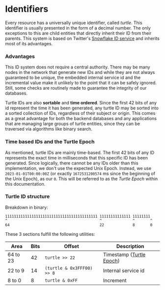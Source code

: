 # Identifiers

Every resource has a universally unique identifier, called _turtle_. This identifier is usually presented in the form of
a decimal number. The only exceptions to this are child entities that directly inherit their ID from their parents.
This system is based on Twitter's [Snowflake ID service](https://github.com/twitter-archive/snowflake) and inherits most
of its advantages.

### Advantages

This ID system does not require a central authority. There may be many nodes in the network that generate new IDs and
while they are not always guaranteed to be unique, the embedded internal service id and the incremental value make it
unlikely to the point that it can be safely ignored. Still, some checks are routinely made to guarantee the integrity
of our databases.

Turtle IDs are also **sortable** and **time ordered**. Since the first 42 bits of any id represent the time it has been
generated, any turtle ID may be sorted into a sorted collection of IDs, regardless of their subject or origin. This
comes as a great advantage for both the backend databases and any applications that are managing large groups of turtle
entities, since they can be traversed via algorithms like binary search.

### Time based IDs and the Turtle Epoch

As mentioned, turtle IDs are mainly time-based. The first 42 bits of any ID represents the exact time in milliseconds
that this specific ID has been generated. Since logically, there cannot be any IDs older than this implementation, we
don't use the expected Unix Epoch. Instead, we use `2023-01-01T00:00:00Z` (or exactly `1672531200574` ms since the
beginning of the Unix Epoch), as our `0`. This will be referred to as the _Turtle Epoch_ within this documentation.

### Turtle ID structure

Breakdown in binary:

```
111111111111111111111111111111111111111111 11111111111111 11111111
^                                          ^              ^       ^
64                                         22             8       0
```

These 3 sections fulfill the following utilities:

| Area     | Bits | Offset                     | Description                                                      |
|----------|------|----------------------------|------------------------------------------------------------------|
| 64 to 23 | 42   | `turtle >> 22`             | Timestamp ([Turtle Epoch](#Time-based-IDs-and-the-Turtle-Epoch)) |
| 22 to 9  | 14   | `(turtle & 0x3FFF00) >> 8` | Internal service id                                              |
| 8 to 0   | 8    | `turtle & 0xFF`            | Increment                                                        |